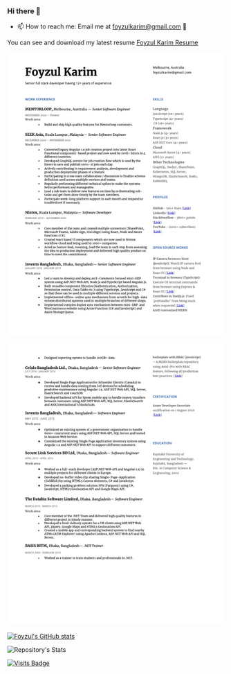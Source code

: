 ### Hi there 👋
- 📫 How to reach me: Email me at foyzulkarim@gmail.com 🙂

You can see and download my latest resume [Foyzul Karim Resume](https://drive.google.com/file/d/16J-NpmX1Z3vLbUs9RSudjTmNx8YNQYdt/view?usp=sharing)


![Page1](cv-page-1.jpg)


![Page2](cv-page-2.jpg)


[![Foyzul's GitHub stats](https://github-readme-stats.vercel.app/api?username=foyzulkarim)](https://github.com/foyzulkarim/github-readme-stats)

![Repository's Stats](https://github-readme-stats.vercel.app/api/top-langs/?username=foyzulkarim&theme=blue-green)


[![Visits Badge](https://badges.pufler.dev/visits/foyzulkarim/foyzulkarim)](https://github.com/foyzulkarim)
<!--
**foyzulkarim/foyzulkarim** is a ✨ _special_ ✨ repository because its `README.md` (this file) appears on your GitHub profile.

Here are some ideas to get you started:

- 🔭 I’m currently working on ...
- 🌱 I’m currently learning ...
- 👯 I’m looking to collaborate on ...
- 🤔 I’m looking for help with ...
- 💬 Ask me about ...
- 📫 How to reach me: ...
- 😄 Pronouns: ...
- ⚡ Fun fact: ...
-->
